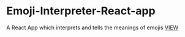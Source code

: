 # Emoji-Interpreter-React-app
A React App which interprets and tells the meanings of emojis
<a href = "https://codesandbox.io/s/github/Bharat-Dua/Emoji-Interpreter-React-app/tree/main/">VIEW </a>
